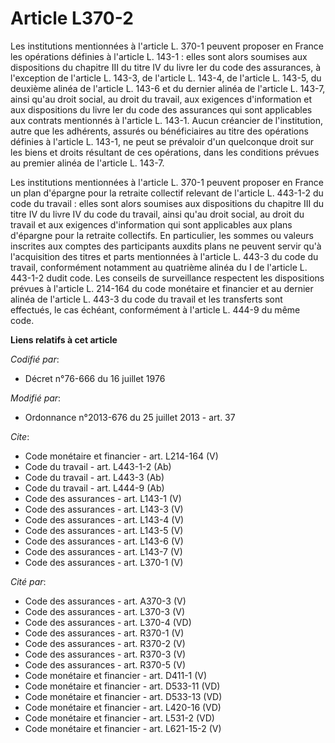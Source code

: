 # Article L370-2

Les institutions mentionnées à l'article L. 370-1 peuvent proposer en France les opérations définies à l'article L. 143-1 :
elles sont alors soumises aux dispositions du chapitre III du titre IV du livre Ier du code des assurances, à l'exception de
l'article L. 143-3, de l'article L. 143-4, de l'article L. 143-5, du deuxième alinéa de l'article L. 143-6 et du dernier
alinéa de l'article L. 143-7, ainsi qu'au droit social, au droit du travail, aux exigences d'information et aux dispositions
du livre Ier du code des assurances qui sont applicables aux contrats mentionnés à l'article L. 143-1. Aucun créancier de
l'institution, autre que les adhérents, assurés ou bénéficiaires au titre des opérations définies à l'article L. 143-1, ne
peut se prévaloir d'un quelconque droit sur les biens et droits résultant de ces opérations, dans les conditions prévues au
premier alinéa de l'article L. 143-7. 

Les institutions mentionnées à l'article L. 370-1 peuvent proposer en France un plan d'épargne pour la retraite collectif
relevant de l'article L. 443-1-2 du code du travail : elles sont alors soumises aux dispositions du chapitre III du titre IV
du livre IV du code du travail, ainsi qu'au droit social, au droit du travail et aux exigences d'information qui sont
applicables aux plans d'épargne pour la retraite collectifs. En particulier, les sommes ou valeurs inscrites aux comptes des
participants auxdits plans ne peuvent servir qu'à l'acquisition des titres et parts mentionnées à l'article L. 443-3 du code
du travail, conformément notamment au quatrième alinéa du I de l'article L. 443-1-2 dudit code. Les conseils de surveillance
respectent les dispositions prévues à l'article L. 214-164 du code monétaire et financier et au dernier alinéa de l'article
L. 443-3 du code du travail et les transferts sont effectués, le cas échéant, conformément à l'article L. 444-9 du même code.

**Liens relatifs à cet article**

_Codifié par_:

  - Décret n°76-666 du 16 juillet 1976

_Modifié par_:

  - Ordonnance n°2013-676 du 25 juillet 2013 - art. 37

_Cite_:

  - Code monétaire et financier - art. L214-164 (V)
  - Code du travail - art. L443-1-2 (Ab)
  - Code du travail - art. L443-3 (Ab)
  - Code du travail - art. L444-9 (Ab)
  - Code des assurances - art. L143-1 (V)
  - Code des assurances - art. L143-3 (V)
  - Code des assurances - art. L143-4 (V)
  - Code des assurances - art. L143-5 (V)
  - Code des assurances - art. L143-6 (V)
  - Code des assurances - art. L143-7 (V)
  - Code des assurances - art. L370-1 (V)

_Cité par_:

  - Code des assurances - art. A370-3 (V)
  - Code des assurances - art. L370-3 (V)
  - Code des assurances - art. L370-4 (VD)
  - Code des assurances - art. R370-1 (V)
  - Code des assurances - art. R370-2 (V)
  - Code des assurances - art. R370-3 (V)
  - Code des assurances - art. R370-5 (V)
  - Code monétaire et financier - art. D411-1 (V)
  - Code monétaire et financier - art. D533-11 (VD)
  - Code monétaire et financier - art. D533-13 (VD)
  - Code monétaire et financier - art. L420-16 (VD)
  - Code monétaire et financier - art. L531-2 (VD)
  - Code monétaire et financier - art. L621-15-2 (V)
